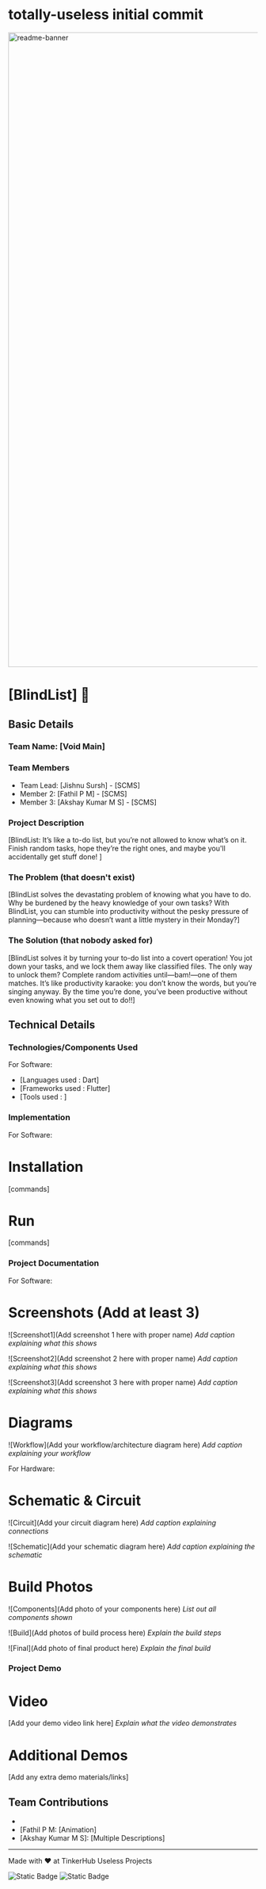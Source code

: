 # totally-useless initial commit
<img width="1280" alt="readme-banner" src="https://github.com/user-attachments/assets/35332e92-44cb-425b-9dff-27bcf1023c6c">

# [BlindList] 🎯


## Basic Details
### Team Name: [Void Main]


### Team Members
- Team Lead: [Jishnu Sursh] - [SCMS]
- Member 2: [Fathil P M] - [SCMS]
- Member 3: [Akshay Kumar M S] - [SCMS]

### Project Description
[BlindList: It’s like a to-do list, but you’re not allowed to know what’s on it. Finish random tasks, hope they’re the right ones, and maybe you'll accidentally get stuff done! ]

### The Problem (that doesn't exist)
[BlindList solves the devastating problem of knowing what you have to do. Why be burdened by the heavy knowledge of your own tasks? With BlindList, you can stumble into productivity without the pesky pressure of planning—because who doesn’t want a little mystery in their Monday?]







### The Solution (that nobody asked for)
[BlindList solves it by turning your to-do list into a covert operation! You jot down your tasks, and we lock them away like classified files. The only way to unlock them? Complete random activities until—bam!—one of them matches. It’s like productivity karaoke: you don’t know the words, but you’re singing anyway. By the time you’re done, you’ve been productive without even knowing what you set out to do!!]

## Technical Details
### Technologies/Components Used
For Software:
- [Languages used : Dart]
- [Frameworks used : Flutter]
- [Tools used : ]

### Implementation
For Software:
# Installation
[commands]

# Run
[commands]

### Project Documentation
For Software:

# Screenshots (Add at least 3)
![Screenshot1](Add screenshot 1 here with proper name)
*Add caption explaining what this shows*

![Screenshot2](Add screenshot 2 here with proper name)
*Add caption explaining what this shows*

![Screenshot3](Add screenshot 3 here with proper name)
*Add caption explaining what this shows*

# Diagrams
![Workflow](Add your workflow/architecture diagram here)
*Add caption explaining your workflow*

For Hardware:

# Schematic & Circuit
![Circuit](Add your circuit diagram here)
*Add caption explaining connections*

![Schematic](Add your schematic diagram here)
*Add caption explaining the schematic*

# Build Photos
![Components](Add photo of your components here)
*List out all components shown*

![Build](Add photos of build process here)
*Explain the build steps*

![Final](Add photo of final product here)
*Explain the final build*

### Project Demo
# Video
[Add your demo video link here]
*Explain what the video demonstrates*

# Additional Demos
[Add any extra demo materials/links]

## Team Contributions
- [Jishnu]: [Implementation]
- [Fathil P M: [Animation]
- [Akshay Kumar M S]: [Multiple Descriptions]

---
Made with ❤️ at TinkerHub Useless Projects 

![Static Badge](https://img.shields.io/badge/TinkerHub-24?color=%23000000&link=https%3A%2F%2Fwww.tinkerhub.org%2F)
![Static Badge](https://img.shields.io/badge/UselessProject--24-24?link=https%3A%2F%2Fwww.tinkerhub.org%2Fevents%2FQ2Q1TQKX6Q%2FUseless%2520Projects)



